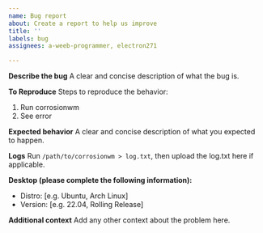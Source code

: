 ```yaml
---
name: Bug report
about: Create a report to help us improve
title: ''
labels: bug
assignees: a-weeb-programmer, electron271

---
```


**Describe the bug**
A clear and concise description of what the bug is.

**To Reproduce**
Steps to reproduce the behavior:
1. Run corrosionwm
2. See error

**Expected behavior**
A clear and concise description of what you expected to happen.

**Logs**
Run `/path/to/corrosionwm > log.txt`, then upload the log.txt here if applicable.

**Desktop (please complete the following information):**
 - Distro: [e.g. Ubuntu, Arch Linux]
 - Version: [e.g. 22.04, Rolling Release]

**Additional context**
Add any other context about the problem here.
